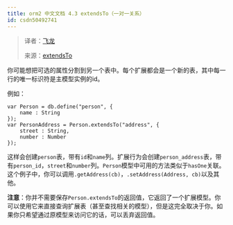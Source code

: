 ```yaml
---
title: orm2 中文文档 4.3 extendsTo（一对一关系）
id: csdn50492741
---
```


> 译者：[飞龙](https://github.com/wizardforcel)
> 
> 来源：[extendsTo](https://github.com/dresende/node-orm2/wiki/extendsTo)

你可能想把可选的属性分割到另一个表中。每个扩展都会是一个新的表，其中每一行的唯一标识符是主模型实例的id。

例如：

```
var Person = db.define("person", {
    name : String
});
var PersonAddress = Person.extendsTo("address", {
    street : String,
    number : Number
});
```

这样会创建`person`表，带有`id`和`name`列。扩展行为会创建`person_address`表，带有`person_id`，`street`和`number`列。`Person`模型中可用的方法类似于`hasOne`关联。这个例子中，你可以调用`.getAddress(cb)`，`.setAddress(Address, cb)`以及其他。

**注意**：你并不需要保存`Person.extendsTo`的返回值，它返回了一个扩展模型。你可以使用它来直接查询扩展表（甚至查找相关的模型），但是这完全取决于你。如果你只希望通过原模型来访问它的话，可以丢弃返回值。